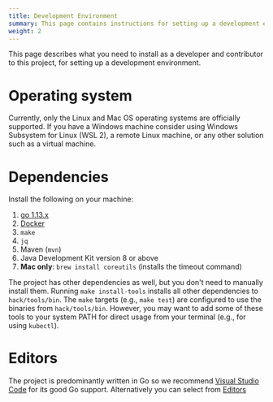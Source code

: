 ```yaml
---
title: Development Environment
summary: This page contains instructions for setting up a development environment 
weight: 2
---
```


This page describes what you need to install as a developer and contributor to this project, for setting up a development environment.

# Operating system

Currently, only the Linux and Mac OS operating systems are officially supported. 
If you have a Windows machine consider using Windows Subsystem for Linux (WSL 2), 
a remote Linux machine, or any other solution such as a virtual machine.

# Dependencies

Install the following on your machine:

1. [go 1.13.x](https://golang.org/dl/)
1. [Docker](https://docs.docker.com/get-docker/)
1. `make`
1. `jq`
1. Maven (`mvn`) 
1. Java Development Kit version 8 or above
1. **Mac only**: `brew install coreutils` (installs the timeout command)

The project has other dependencies as well, but you don't need to manually install them. Running `make install-tools` installs all other dependencies to `hack/tools/bin`. The `make` targets (e.g., `make test`) are configured to use the binaries from `hack/tools/bin`. However, you may want to add some of these tools to your system PATH for direct usage from your terminal (e.g., for using `kubectl`).

# Editors

The project is predominantly written in Go so we recommend [Visual Studio Code](https://marketplace.visualstudio.com/items?itemName=ms-vscode.Go) for its good Go support. Alternatively you can select from [Editors](https://golang.org/doc/editors.html)


